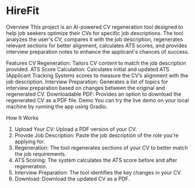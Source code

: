# HireFit

Overview
This project is an AI-powered CV regeneration tool designed to help job seekers optimize their CVs for specific job descriptions. The tool analyzes the user's CV, compares it with the job description, regenerates relevant sections for better alignment, calculates ATS scores, and provides interview preparation notes to enhance the applicant's chances of success.

Features
CV Regeneration: Tailors CV content to match the job description provided.
ATS Score Calculation: Calculates initial and updated ATS (Applicant Tracking System) scores to measure the CV’s alignment with the job description.
Interview Preparation: Generates a list of topics for interview preparation based on changes between the original and regenerated CV.
Downloadable PDF: Provides an option to download the regenerated CV as a PDF file.
Demo
You can try the live demo on your local machine by running the app using Gradio.

How It Works
1) Upload Your CV: Upload a PDF version of your CV.
2) Provide Job Description: Paste the job description of the role you’re applying for.
3) Regeneration: The tool regenerates sections of your CV to better match the job requirements.
4) ATS Scoring: The system calculates the ATS score before and after regeneration.
5) Interview Preparation: The tool identifies the key changes in your CV.
6) Download: Download the updated CV as a PDF.

